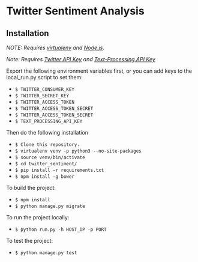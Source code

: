 # Twitter Sentiment Analysis

## Installation

*NOTE: Requires [virtualenv](http://virtualenv.readthedocs.org/en/latest/) and 
[Node.js](http://nodejs.org/).*

*Note: Requires [Twitter API Key](https://dev.twitter.com/resources/signup) and [Text-Processing API Key](https://market.mashape.com/japerk/text-processing/pricing)*

Export the following environment variables first, or you can add keys to the local_run.py script to set them:
* `$ TWITTER_CONSUMER_KEY`
* `$ TWITTER_SECRET_KEY`
* `$ TWITTER_ACCESS_TOKEN`
* `$ TWITTER_ACCESS_TOKEN_SECRET`
* `$ TWITTER_ACCESS_TOKEN_SECRET`
* `$ TEXT_PROCESSING_API_KEY`

Then do the following installation

* `$ Clone this repository.`
* `$ virtualenv venv -p python3 --no-site-packages`
* `$ source venv/bin/activate`
* `$ cd twitter_sentiment/`
* `$ pip install -r requirements.txt`
* `$ npm install -g bower`

To build the project:

* `$ npm install`
* `$ python manage.py migrate`

To run the project locally:

* `$ python run.py -h HOST_IP -p PORT`

To test the project:

* `$ python manage.py test`





